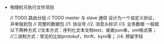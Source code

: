 - 物理机可执行文件项目

  // TODO 路由分组
  // TODO master 与 slave 通信 设计为一个自定义协议， 并单独到包
  // 完整的数据包
  //1. 协议号
  //2. 消息头标识
  //3. 业务数据  一般就以下两种方式
  //文本方式：序列化文本文档text，或者json串，xml格式等；
  //二进制方式：常见的比如protobuf，thrift，kyro等；
  //4. 预留字段